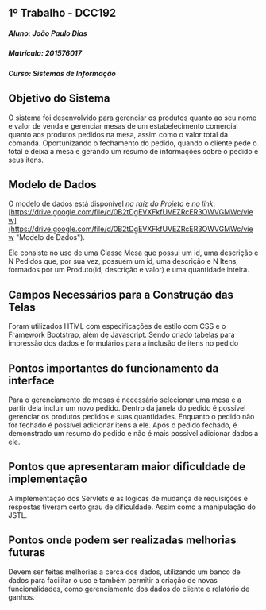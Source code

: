 ## 1º Trabalho - DCC192
##### Aluno: João Paulo Dias
##### Matrícula: 201576017
##### Curso: Sistemas de Informação

## Objetivo do Sistema
O sistema foi desenvolvido para gerenciar os produtos quanto ao seu nome e valor de venda e gerenciar mesas de um estabelecimento comercial quanto aos produtos 
pedidos na mesa, assim como o valor total da comanda. Oportunizando o fechamento do pedido, quando o cliente pede o total e deixa a mesa e gerando um resumo de 
informações sobre o pedido e seus itens. 

## Modelo de Dados
O modelo de dados está disponível _na raíz do Projeto_ e _no link_: 
[https://drive.google.com/file/d/0B2tDgEVXFkfUVEZRcER3OWVGMWc/view](https://drive.google.com/file/d/0B2tDgEVXFkfUVEZRcER3OWVGMWc/view "Modelo de Dados").

Ele consiste no uso de uma Classe Mesa que possui um id, uma descrição e N Pedidos que, por sua vez, possuem um id, uma descrição e N Itens, formados por um 
Produto(id, descrição e valor) e uma quantidade inteira.

## Campos Necessários para a Construção das Telas
Foram utilizados HTML com especificações de estilo com CSS e o Framework Bootstrap, além de Javascript. Sendo criado tabelas para impressão dos dados e 
formulários para a inclusão de itens no pedido

## Pontos importantes do funcionamento da interface
Para o gerenciamento de mesas é necessário selecionar uma mesa e a partir dela incluir um novo pedido. Dentro da janela do pedido é possível gerenciar 
os produtos pedidos e suas quantidades. Enquanto o pedido não for fechado é possível adicionar itens a ele. Após o pedido fechado, é demonstrado um resumo do pedido e não é mais 
possível adicionar dados a ele.

## Pontos que apresentaram maior dificuldade de implementação
A implementação dos Servlets e as lógicas de mudança de requisições e respostas tiveram certo grau de dificuldade. Assim como a manipulação do JSTL.

## Pontos onde podem ser realizadas melhorias futuras

Devem ser feitas melhorias a cerca dos dados, utilizando um banco de dados para facilitar o uso e também permitir a criação de novas funcionalidades, como gerenciamento dos dados do cliente e relatório de ganhos.
